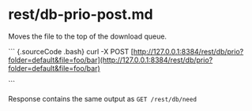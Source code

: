 # rest/db-prio-post.md

Moves the file to the top of the download queue.

\`\`\` {.sourceCode .bash} curl -X POST [http://127.0.0.1:8384/rest/db/prio?folder=default&file=foo/bar](http://127.0.0.1:8384/rest/db/prio?folder=default&file=foo/bar)

\`\`\`

Response contains the same output as `GET /rest/db/need`

